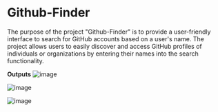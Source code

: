 # Github-Finder
The purpose of the project "Github-Finder" is to provide a user-friendly interface to search for GitHub accounts based on a user's name. The project allows users to easily discover and access GitHub profiles of individuals or organizations by entering their names into the search functionality.

**Outputs**
![image](https://github.com/Gauravkr1286/Github-Finder/assets/84120770/e89d93b5-6da2-4f96-8f91-44cffc213833)

![image](https://github.com/Gauravkr1286/Github-Finder/assets/84120770/ab215224-9dd7-4812-a156-3cf370cd80b3)

![image](https://github.com/Gauravkr1286/Github-Finder/assets/84120770/463a2218-4680-406a-8aa0-0369f6504dbb)
